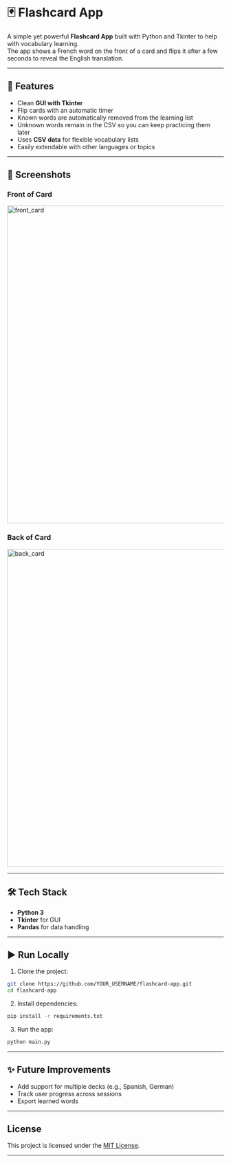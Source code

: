 # 🃏 Flashcard App  

A simple yet powerful **Flashcard App** built with Python and Tkinter to help with vocabulary learning.  
The app shows a French word on the front of a card and flips it after a few seconds to reveal the English translation.  

---

## 🚀 Features  
- Clean **GUI with Tkinter**  
- Flip cards with an automatic timer  
- Known words are automatically removed from the learning list  
- Unknown words remain in the CSV so you can keep practicing them later  
- Uses **CSV data** for flexible vocabulary lists  
- Easily extendable with other languages or topics  

---

## 📸 Screenshots  

### Front of Card  
<img width="885" height="739" alt="front_card" src="https://github.com/user-attachments/assets/20854746-bba0-4cac-9bfe-f3e408d94bcc" />


### Back of Card  
<img width="893" height="740" alt="back_card" src="https://github.com/user-attachments/assets/4ef0183d-e369-4e9a-9785-edb2a6cbfc9c" />


---

## 🛠️ Tech Stack  
- **Python 3**  
- **Tkinter** for GUI  
- **Pandas** for data handling  

---

## ▶️ Run Locally  

1. Clone the project:  
```bash
git clone https://github.com/YOUR_USERNAME/flashcard-app.git
cd flashcard-app
```
2. Install dependencies:
```bash
pip install -r requirements.txt
```
3. Run the app:
```bash
python main.py
```

---

## ✨ Future Improvements
- Add support for multiple decks (e.g., Spanish, German)
- Track user progress across sessions
- Export learned words

---

## License
This project is licensed under the [MIT License](LICENSE).

---
